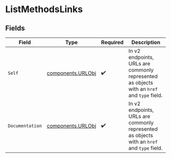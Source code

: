 # ListMethodsLinks


## Fields

| Field                                                                                      | Type                                                                                       | Required                                                                                   | Description                                                                                |
| ------------------------------------------------------------------------------------------ | ------------------------------------------------------------------------------------------ | ------------------------------------------------------------------------------------------ | ------------------------------------------------------------------------------------------ |
| `Self`                                                                                     | [components.URLObj](../../models/components/urlobj.md)                                     | :heavy_check_mark:                                                                         | In v2 endpoints, URLs are commonly represented as objects with an `href` and `type` field. |
| `Documentation`                                                                            | [components.URLObj](../../models/components/urlobj.md)                                     | :heavy_check_mark:                                                                         | In v2 endpoints, URLs are commonly represented as objects with an `href` and `type` field. |